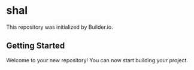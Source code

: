 # shal

This repository was initialized by Builder.io.

## Getting Started

Welcome to your new repository! You can now start building your project.
